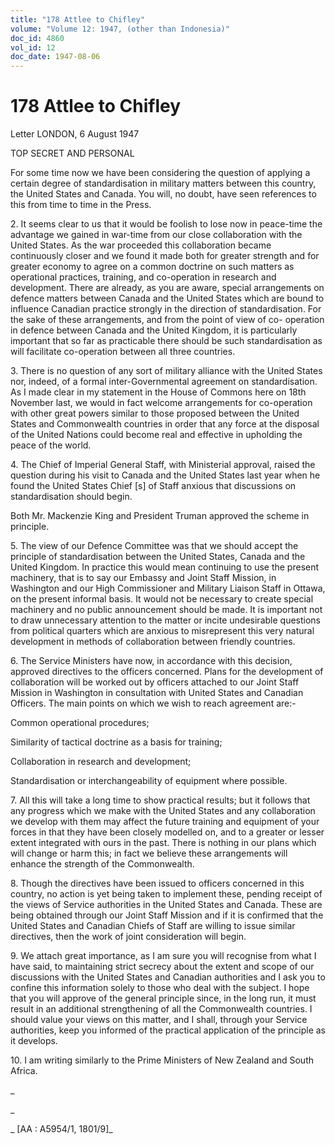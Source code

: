 ```yaml
---
title: "178 Attlee to Chifley"
volume: "Volume 12: 1947, (other than Indonesia)"
doc_id: 4860
vol_id: 12
doc_date: 1947-08-06
---
```


# 178 Attlee to Chifley

Letter LONDON, 6 August 1947

TOP SECRET AND PERSONAL

For some time now we have been considering the question of applying a certain degree of standardisation in military matters between this country, the United States and Canada. You will, no doubt, have seen references to this from time to time in the Press.

2\. It seems clear to us that it would be foolish to lose now in peace-time the advantage we gained in war-time from our close collaboration with the United States. As the war proceeded this collaboration became continuously closer and we found it made both for greater strength and for greater economy to agree on a common doctrine on such matters as operational practices, training, and co-operation in research and development. There are already, as you are aware, special arrangements on defence matters between Canada and the United States which are bound to influence Canadian practice strongly in the direction of standardisation. For the sake of these arrangements, and from the point of view of co- operation in defence between Canada and the United Kingdom, it is particularly important that so far as practicable there should be such standardisation as will facilitate co-operation between all three countries.

3\. There is no question of any sort of military alliance with the United States nor, indeed, of a formal inter-Governmental agreement on standardisation. As I made clear in my statement in the House of Commons here on 18th November last, we would in fact welcome arrangements for co-operation with other great powers similar to those proposed between the United States and Commonwealth countries in order that any force at the disposal of the United Nations could become real and effective in upholding the peace of the world.

4\. The Chief of Imperial General Staff, with Ministerial approval, raised the question during his visit to Canada and the United States last year when he found the United States Chief [s] of Staff anxious that discussions on standardisation should begin.

Both Mr. Mackenzie King and President Truman approved the scheme in principle.

5\. The view of our Defence Committee was that we should accept the principle of standardisation between the United States, Canada and the United Kingdom. In practice this would mean continuing to use the present machinery, that is to say our Embassy and Joint Staff Mission, in Washington and our High Commissioner and Military Liaison Staff in Ottawa, on the present informal basis. It would not be necessary to create special machinery and no public announcement should be made. It is important not to draw unnecessary attention to the matter or incite undesirable questions from political quarters which are anxious to misrepresent this very natural development in methods of collaboration between friendly countries.

6\. The Service Ministers have now, in accordance with this decision, approved directives to the officers concerned. Plans for the development of collaboration will be worked out by officers attached to our Joint Staff Mission in Washington in consultation with United States and Canadian Officers. The main points on which we wish to reach agreement are:-

Common operational procedures;

Similarity of tactical doctrine as a basis for training;

Collaboration in research and development;

Standardisation or interchangeability of equipment where possible.

7\. All this will take a long time to show practical results; but it follows that any progress which we make with the United States and any collaboration we develop with them may affect the future training and equipment of your forces in that they have been closely modelled on, and to a greater or lesser extent integrated with ours in the past. There is nothing in our plans which will change or harm this; in fact we believe these arrangements will enhance the strength of the Commonwealth.

8\. Though the directives have been issued to officers concerned in this country, no action is yet being taken to implement these, pending receipt of the views of Service authorities in the United States and Canada. These are being obtained through our Joint Staff Mission and if it is confirmed that the United States and Canadian Chiefs of Staff are willing to issue similar directives, then the work of joint consideration will begin.

9\. We attach great importance, as I am sure you will recognise from what I have said, to maintaining strict secrecy about the extent and scope of our discussions with the United States and Canadian authorities and I ask you to confine this information solely to those who deal with the subject. I hope that you will approve of the general principle since, in the long run, it must result in an additional strengthening of all the Commonwealth countries. I should value your views on this matter, and I shall, through your Service authorities, keep you informed of the practical application of the principle as it develops.

10\. I am writing similarly to the Prime Ministers of New Zealand and South Africa.

_

_

_ [AA : A5954/1, 1801/9]_
